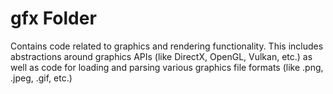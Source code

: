 # gfx Folder
Contains code related to graphics and rendering functionality. This includes abstractions around graphics APIs (like DirectX, OpenGL, Vulkan, etc.) as well as code for loading and parsing various graphics file formats (like .png, .jpeg, .gif, etc.)